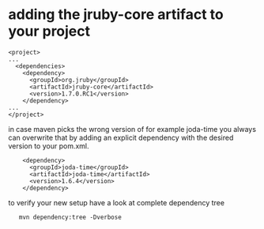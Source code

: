 # adding the jruby-core artifact to your project

    <project>
    ...
      <dependencies>
        <dependency>
          <groupId>org.jruby</groupId>
          <artifactId>jruby-core</artifactId>
          <version>1.7.0.RC1</version>
        </dependency>
    ...
    </project>

in case maven picks the wrong version of for example joda-time you always can overwrite that by adding an explicit dependency with the desired version to your pom.xml.

        <dependency>
          <groupId>joda-time</groupId>
          <artifactId>joda-time</artifactId>
          <version>1.6.4</version>
        </dependency>

to verify your new setup have a look at complete dependency tree
   
       mvn dependency:tree -Dverbose

